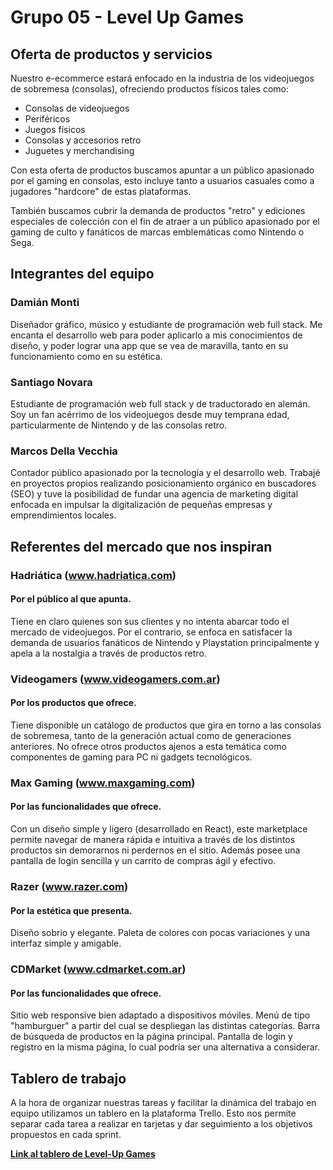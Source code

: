 # Grupo 05 - Level Up Games

## Oferta de productos y servicios

Nuestro e-ecommerce estará enfocado en la industria de los videojuegos de sobremesa (consolas), ofreciendo productos físicos tales como:

- Consolas de videojuegos
- Periféricos
- Juegos físicos
- Consolas y accesorios retro
- Juguetes y merchandising

Con esta oferta de productos buscamos apuntar a un público apasionado por el gaming en consolas, esto incluye tanto a usuarios casuales como a jugadores "hardcore" de estas plataformas.

También buscamos cubrir la demanda de productos "retro" y ediciones especiales de colección con el fin de atraer a un público apasionado por el gaming de culto y fanáticos de marcas emblemáticas como Nintendo o Sega.

## Integrantes del equipo

### **Damián Monti**

Diseñador gráfico, músico y estudiante de programación web full stack. Me encanta el desarrollo web para poder aplicarlo a mis conocimientos de diseño, y poder lograr una app que se vea de maravilla, tanto en su funcionamiento como en su estética.

### **Santiago Novara**

Estudiante de programación web full stack y de traductorado en alemán. Soy un fan acérrimo de los videojuegos desde muy temprana edad, particularmente de Nintendo y de las consolas retro.

### **Marcos Della Vecchia**

Contador público apasionado por la tecnología y el desarrollo web. Trabajé en proyectos propios realizando posicionamiento orgánico en buscadores (SEO) y tuve la posibilidad de fundar una agencia de marketing digital enfocada en impulsar la digitalización de pequeñas empresas y emprendimientos locales.

## Referentes del mercado que nos inspiran

### Hadriática (www.hadriatica.com)

#### Por el público al que apunta.

Tiene en claro quienes son sus clientes y no intenta abarcar todo el mercado de videojuegos. Por el contrario, se enfoca en satisfacer la demanda de usuarios fanáticos de Nintendo y Playstation principalmente y apela a la nostalgia a través de productos retro.

### Videogamers (www.videogamers.com.ar)

#### Por los productos que ofrece.

Tiene disponible un catálogo de productos que gira en torno a las consolas de sobremesa, tanto de la generación actual como de generaciones anteriores. No ofrece otros productos ajenos a esta temática como componentes de gaming para PC ni gadgets tecnológicos.

### Max Gaming (www.maxgaming.com)

#### Por las funcionalidades que ofrece.

Con un diseño simple y ligero (desarrollado en React), este marketplace permite navegar de manera rápida e intuitiva a través de los distintos productos sin demorarnos ni perdernos en el sitio. Además posee una pantalla de login sencilla y un carrito de compras ágil y efectivo.

### Razer (www.razer.com)

#### Por la estética que presenta.

Diseño sobrio y elegante. Paleta de colores con pocas variaciones y una interfaz simple y amigable.

### CDMarket (www.cdmarket.com.ar)

#### Por las funcionalidades que ofrece.

Sitio web responsive bien adaptado a dispositivos móviles. Menú de tipo "hamburguer" a partir del cual se despliegan las distintas categorías. Barra de búsqueda de productos en la página principal. Pantalla de login y registro en la misma página, lo cual podría ser una alternativa a considerar.

## Tablero de trabajo

A la hora de organizar nuestras tareas y facilitar la dinámica del trabajo en equipo utilizamos un tablero en la plataforma Trello. Esto nos permite separar cada tarea a realizar en tarjetas y dar seguimiento a los objetivos propuestos en cada sprint.

**[Link al tablero de Level-Up Games](https://trello.com/b/1Y0GDd5d/0920-grupo05-level-up-games)**
